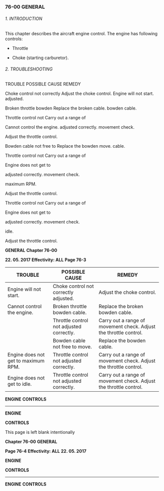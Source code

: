 ### 76-00 GENERAL

###### 1. INTRODUCTION
This chapter describes the aircraft engine control. The engine has following controls:

   - Throttle

   - Choke (starting carburetor).

###### 2. TROUBLESHOOTING

TROUBLE POSSIBLE CAUSE REMEDY

Choke control not correctly Adjust the choke control.
Engine will not start.
adjusted.

Broken throttle bowden Replace the broken
cable. bowden cable.

Throttle control not Carry out a range of

Cannot control the engine. adjusted correctly. movement check.

Adjust the throttle control.

Bowden cable not free to Replace the bowden
move. cable.

Throttle control not Carry out a range of

Engine does not get to

adjusted correctly. movement check.

maximum RPM.

Adjust the throttle control.

Throttle control not Carry out a range of

Engine does not get to

adjusted correctly. movement check.

idle.

Adjust the throttle control.

**GENERAL** **Chapter 76-00**

**22. 05. 2017** **Effectivity: ALL** **Page 76-3**

|TROUBLE|POSSIBLE CAUSE|REMEDY|
|---|---|---|
|Engine will not start.|Choke control not correctly adjusted.|Adjust the choke control.|
|Cannot control the engine.|Broken throttle bowden cable.|Replace the broken bowden cable.|
||Throttle control not adjusted correctly.|Carry out a range of movement check. Adjust the throttle control.|
||Bowden cable not free to move.|Replace the bowden cable.|
|Engine does not get to maximum RPM.|Throttle control not adjusted correctly.|Carry out a range of movement check. Adjust the throttle control.|
|Engine does not get to idle.|Throttle control not adjusted correctly.|Carry out a range of movement check. Adjust the throttle control.|


**ENGINE**
**CONTROLS**


-----

**ENGINE**

**CONTROLS**

This page is left blank intentionally

**Chapter 76-00** **GENERAL**

**Page 76-4** **Effectivity: ALL** **22. 05. 2017**


**ENGINE**

**CONTROLS**


-----

**ENGINE**
**CONTROLS**

